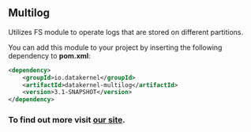 ## Multilog

Utilizes FS module to operate logs that are stored on different partitions.

You can add this module to your project by inserting the following dependency to **pom.xml**:
```xml
<dependency>
    <groupId>io.datakernel</groupId>
    <artifactId>datakernel-multilog</artifactId>
    <version>3.1-SNAPSHOT</version>
</dependency>
```

### To find out more visit [our site](https://datakernel.io/docs/cloud/multilog.html).
